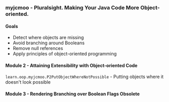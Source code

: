 ### myjcmoo - Pluralsight. Making Your Java Code More Object-oriented.

#### Goals
* Detect where objects are missing
* Avoid branching around Booleans
* Remove null references
* Apply principles of object-oriented programming

#### Module 2 - Attaining Extensibility with Object-oriented Code

`learn.oop.myjcmoo.P2PutObjectWhereNotPossible` - Putting objects where it doesn't look possible

#### Module 3 - Rendering Branching over Boolean Flags Obsolete

